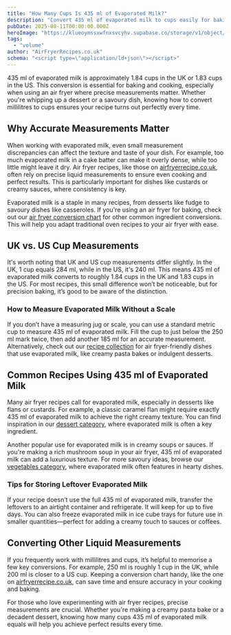 ```yaml
---
title: "How Many Cups Is 435 ml of Evaporated Milk?"
description: "Convert 435 ml of evaporated milk to cups easily for baking and cooking. Perfect for air fryer recipes and precise measurements."
pubDate: 2025-08-11T00:00:00.000Z
heroImage: "https://klueoymssxwfnxsvcyhv.supabase.co/storage/v1/object/public/md/how-many-cups-is-435-ml-of-evaporated-milk-3b78b4a6.webp"
tags:
  - "volume"
author: "AirFryerRecipes.co.uk"
schema: "<script type=\"application/ld+json\"></script>"
---
```


<p>435 ml of evaporated milk is approximately 1.84 cups in the UK or 1.83 cups in the US. This conversion is essential for baking and cooking, especially when using an air fryer where precise measurements matter. Whether you're whipping up a dessert or a savoury dish, knowing how to convert millilitres to cups ensures your recipe turns out perfectly every time.</p>  

<h2>Why Accurate Measurements Matter</h2>  
<p>When working with evaporated milk, even small measurement discrepancies can affect the texture and taste of your dish. For example, too much evaporated milk in a cake batter can make it overly dense, while too little might leave it dry. Air fryer recipes, like those on <a href=https://www.airfryerrecipe.co.uk/>airfryerrecipe.co.uk</a>, often rely on precise liquid measurements to ensure even cooking and perfect results. This is particularly important for dishes like custards or creamy sauces, where consistency is key.</p>  

<p>Evaporated milk is a staple in many recipes, from desserts like fudge to savoury dishes like casseroles. If you're using an air fryer for baking, check out our <a href=https://www.airfryerrecipe.co.uk/air-fryer-conversion-chart>air fryer conversion chart</a> for other common ingredient conversions. This will help you adapt traditional oven recipes to your air fryer with ease.</p>  

<h2>UK vs. US Cup Measurements</h2>  
<p>It's worth noting that UK and US cup measurements differ slightly. In the UK, 1 cup equals 284 ml, while in the US, it's 240 ml. This means 435 ml of evaporated milk converts to roughly 1.84 cups in the UK and 1.83 cups in the US. For most recipes, this small difference won’t be noticeable, but for precision baking, it’s good to be aware of the distinction.</p>  

<h3>How to Measure Evaporated Milk Without a Scale</h3>  
<p>If you don’t have a measuring jug or scale, you can use a standard metric cup to measure 435 ml of evaporated milk. Fill the cup to just below the 250 ml mark twice, then add another 185 ml for an accurate measurement. Alternatively, check out our <a href=https://www.airfryerrecipe.co.uk/recipes>recipe collection</a> for air fryer-friendly dishes that use evaporated milk, like creamy pasta bakes or indulgent desserts.</p>  

<h2>Common Recipes Using 435 ml of Evaporated Milk</h2>  
<p>Many air fryer recipes call for evaporated milk, especially in desserts like flans or custards. For example, a classic caramel flan might require exactly 435 ml of evaporated milk to achieve the right creamy texture. You can find inspiration in our <a href=https://www.airfryerrecipe.co.uk/recipe-category/dessert>dessert category</a>, where evaporated milk is often a key ingredient.</p>  

<p>Another popular use for evaporated milk is in creamy soups or sauces. If you're making a rich mushroom soup in your air fryer, 435 ml of evaporated milk can add a luxurious texture. For more savoury ideas, browse our <a href=https://www.airfryerrecipe.co.uk/recipe-category/vegetables>vegetables category</a>, where evaporated milk often features in hearty dishes.</p>  

<h3>Tips for Storing Leftover Evaporated Milk</h3>  
<p>If your recipe doesn’t use the full 435 ml of evaporated milk, transfer the leftovers to an airtight container and refrigerate. It will keep for up to five days. You can also freeze evaporated milk in ice cube trays for future use in smaller quantities—perfect for adding a creamy touch to sauces or coffees.</p>  

<h2>Converting Other Liquid Measurements</h2>  
<p>If you frequently work with millilitres and cups, it’s helpful to memorise a few key conversions. For example, 250 ml is roughly 1 cup in the UK, while 200 ml is closer to a US cup. Keeping a conversion chart handy, like the one on <a href=https://www.airfryerrecipe.co.uk/air-fryer-conversion-chart>airfryerrecipe.co.uk</a>, can save time and ensure accuracy in your cooking and baking.</p>  

<p>For those who love experimenting with air fryer recipes, precise measurements are crucial. Whether you're making a creamy pasta bake or a decadent dessert, knowing how many cups 435 ml of evaporated milk equals will help you achieve perfect results every time.</p>